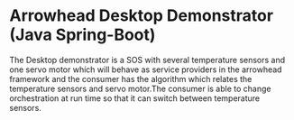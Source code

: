# Arrowhead Desktop Demonstrator (Java Spring-Boot)
The Desktop demonstrator is a SOS with several temperature sensors and one servo motor whích will behave as service providers in the arrowhead framework and the consumer has the algorithm which relates the temperature sensors and servo motor.The consumer is able to change orchestration at run time so that it can switch between temperature sensors.
